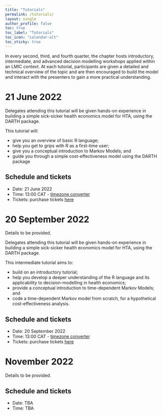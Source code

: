 ```yaml
---
title: "Tutorials"
permalink: /tutorials/
layout: single
author_profile: false
toc: true
toc_label: "Tutorials"
toc_icon: "calendar-alt"
toc_sticky: true
---
```

In every second, third, and fourth quarter, the chapter hosts introductory, intermediate, and advanced decision modelling workshops applied within an LMIC context. At each tutorial, participants are given a detailed and technical overview of the topic and are then encouraged to build the model and interact with the presenters to gain a more practical understanding.

# 21 June 2022
Delegates attending this tutorial will be given hands-on experience in building a simple sick-sicker health economics model for HTA, using the DARTH package. 

This tutorial will:
- give you an overview of basic R language;
- help you get to grips with R as a first-time user;
- give you a conceptual introduction to Markov Models; and
- guide you through a simple cost-effectiveness model using the DARTH package
  
## Schedule and tickets
- Date: 21 June 2022
- Time: 13:00 CAT - [timezone converter](https://dateful.com/time-zone-converter)
- Tickets: purchase tickets [here](https://www.eventbrite.com/e/an-introduction-to-r-for-hta-tickets-328078430417)


# 20 September 2022
Details to be provided.

Delegates attending this tutorial will be given hands-on experience in building a simple sick-sicker health economics model for HTA, using the DARTH package. 

This intermediate tutorial aims to:
- build on an introductory tutorial;
- help you develop a deeper understanding of the R language and its applicability to decision-modelling in health economics;
- provide a conceptual introduction to time-dependent Markov Models; and
- code a time-dependent Markov model from scratch, for a hypothetical cost-effectiveness analysis.

## Schedule and tickets
- Date: 20 September 2022
- Time: 13:00 CAT - [timezone converter](https://dateful.com/time-zone-converter)
- Tickets: purchase tickets [here](https://www.eventbrite.co.uk/e/intermediate-r-for-hta-modelling-tickets-400785168227)


# November 2022
Details to be provided.

## Schedule and tickets
- Date: TBA
- Time: TBA
